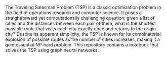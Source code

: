 The Traveling Salesman Problem (TSP) is a classic optimization problem in the field of operations research and computer science. It poses a straightforward yet computationally challenging question: given a list of cities and the distances between each pair of them, what is the shortest possible route that visits each city exactly once and returns to the origin city? Despite its apparent simplicity, the TSP is known for its combinatorial explosion of possible routes as the number of cities increases, making it a quintessential NP-hard problem. This repository contains a notebook that solves the TSP using graph neural networks.
